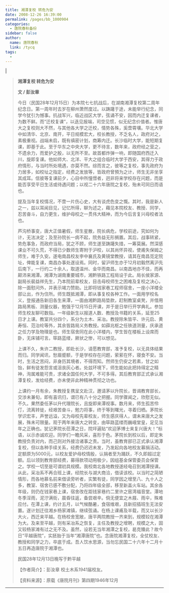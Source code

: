 ```yaml
---
title: 湘潭复校 转危为安
date: 2008-12-26 16:39:00
permalink: /pages/bb_1000904
categories: 
  - 唐院春秋备份
sidebar: false
author: 
  name: 唐院春秋
  link: /tycq
tags: 
  - 
---
```


|

> **湘潭复校 转危为安**
>
> **文 / 彭汝章**
>
>
> 今日（民国28年12月15日）为本院七七抗战后，在湖南湘潭复校第二周年纪念日。第一周年时去岁在柳州萧然度过。以踌躇于途，未能举行纪念，同学今犹引为憾事。抗战军兴，临近战区大学，弦诵不安，因而内迁复课者，为数不鲜。而“迁校复课”，以迭见报端，司空见惯，似无纪念价值者。惟唐大之复校则大不然，与其他各大学之迁校，情势各殊，奚啻霄壤。华北大学中如清华、北京、南开，平日规模宏大，校长教授，不乏名人，政府对之，素极重视。战端未启，既有缜密计划，商筹内迁。长沙临时大学，能短期复课，即基于此。至于华东之中央大学，更不待言，数年来，政府经之营之，不遗余力，而爱护之殷，以无所不至。故首都炸弹一响，即随国府西迁入川，旋即复课。他如师大、北洋、平大之组合临时大学于西安，其得力于政府情形，与当时所处境遇，亦莫不然。综而言之，彼等之复校，事先政府为力居多，如校址之指定，经费之发放等，皆政府曾預为之计，师生无非坐享其成耳。信彼等复课前夕，心目中所憧憬者，迥非将来学校存在问题，而是能否享受平日生活或待遇问题；以视二十六年唐院之复校，殆未可同日而语也。
>
>
> 提及当年复校情况，不啻一片伤心史，大有谈虎色变之慨。其时，我是新人之一，兹以耳闻目见，记忆所得，聊为述之，藉见本院校友、教授、同学，忍苦奋斗，自力更生，维护母校之一贯伟大精神，而为今后言复兴母校者法也。
>
>
> 芦沟桥事变，唐大正值暑假，师生星散，院长病危，学校前途，究如何为计，无法决定；及至孙院长一病不起，院务益无形搁置。其后，战事转紧，势危事急，而政府当局，犹之不顾，师生遂至踌躇失措，一筹莫展。然深感课业不可久荒，不得已少数师生寄附于沪校，以其尚怀异视，使甫失保姆之师生，难于久安。遂电南昌校友李中襄氏及黄镜堂教授，请其在南昌觅定院址，俾能复课，南昌办事处遂设焉。同时，留沪师生亦于12月初毅然离沪先后南下，一行约二十余人，取道温州、金华而南昌。以南昌地亦不佳，而再颠沛来湘潭。湘潭为湖南重要城市，湘黔铁路工程局设于此。局长侯家源、副局长裴益祥先生，乃本院前辈校友，目击母校师生之困难及复校之决心，除一面慰问外，并表示竭力赞助。比即将钱家巷工程师宿舍，一座小洋楼全部让出，作为住所。师生既抵湘潭，即从事复校各种工作。一面用学校名义，登报通告新旧各生来潭，一面由湘黔路局垫款，赶制教室桌凳，并借用路局黑板、测量仪器，勉强于12月15日开课，并于是日举行开学典礼。参加师生校友聊可数指。一年级新生以报道人数、教授及书籍的关系，延至25日才上课。教室共分四个，系分为土木、采冶。教授除朱皆平、许元启、黄寿恒、范治纶等外，其余皆路局义务教授。如薛兆枢之任铁道测量，庆承道之任力学及物理是也。师生宿舍同在此小洋楼内，学生皆在楼板上设席而卧，无床铺可言。筚路蓝缕，厥状之惨，可以想见。
>
>
> 上课不久，朱许二教授，即赴长沙，请愿教育部，准予复校，以无具体结果而归。同学闻讯，愁眉蹙额，于是学校存在问题，萦萦在怀，寝食不安。当时，生活之苦闷，非身历其境者，不得而知。然师生仍安之若素，甘之如饴，鲜有徒发怨言或沮丧灰心者。处兹环境下，师生能如此把持得定之精神，洵属难能可贵，求诸全国任何大学，不可多得。其后教育部正式承认湘潭复校，发给经费，亦未使非此种精神贯彻之功也。
>
>
> 上课约一月有余，朱教授复携呈文赴汉，邀请茅以升院长，晋谒教育部长，交涉未兼旬，即有喜讯归，谓已有八十分之把握。同学骤闻之，欣慰无似。不久。果然委任茅以升代理院长，且旋即来潭视事。数月来，师生孤苦伶仃，流离转徙，经艰苦奋斗，勉力将事，终于等到曙光，寻着归栖。茅院长学识宏丰，声誉远溢，又为母校先辈校友，师生感庆得人，谓未来唐大之发展，殊未可限量。观于两年来唐大之转变，由筚路蓝缕而巍峨堂皇，足见当年之正确也。犹记茅院长莅潭之日，院坪遍贴“欢迎茅博士来复兴唐大！”标语，以示赤诚欢迎。同学们一瞻风采，喜形于色。茅院长到校以后，即定朱教授负责对内，而己则对外接洽诸事之责。当时，虽教育部已正式承认湘潭复校，但以各种手续关系，经费仍迟迟未发，乃发起向各地校友募捐活动。定额原为5000元，以校友爱护母校情殷，认捐者至为踊跃，不久即超过定额。后以领到教育部经费，募得款项动用极少，因组基金保管委员会保管之。学校一切至是可谓初具规模。我校南北各地教授遂经电召到湘潭授课。从此，采冶系不再合班上课，经院长与湖大商洽，借读该校。以当时之简陋情形，而各地慕名前来借读旁听者，实繁有徒，同学因之增至八、九十人之多，教室、宿舍已感不敷分配，乃将四年级全部，移至新盖火车站。其余各年级，则仍在钱家巷上课，宿舍改在距钱家巷约二里许之窑湾福音堂。潭地冬季淫雨，泥泞满街，晨昏往返，备尝艰辛。倘无便宜之木屐、雨伞，殊难应付。在潭上课，约计五月，以气候酷暑，食宿维艰，且新招插班生无法安置。遂计划迁往湘乡杨家滩镇，继续弦诵。在杨上课甫及半载，而又以长沙大火，西迁来平越。在杨校舍宽敞，唐平两院教授一齐来到，规模较在湘潭为大。及来至平越，则有采冶系之恢复，主任及教授之增聘，规模之大，固又较杨家滩有过之无不及。虽然，设若无当年湘潭之复校，曷克臻此？故今日“平越唐院”，实胚胎于当年“湘潭唐院”也。念唐院湘潭复校，全仗校友、教授和同学之力，卒底于成。吾人饮水思源，当勿忘民国二十六年十二月十五日再造唐院于湘潭也。
>
> 民国28年12月13日晚写于黔平越
>
> 【作者简介】：彭汝章 校土木系1941届校友。
>
> 【资料来源】：原载《唐院月刊》第四期1946年12月  
  
---
